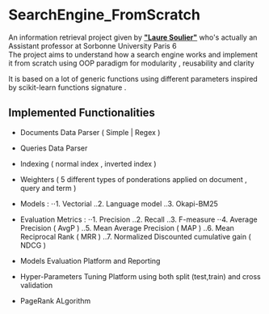 # SearchEngine_FromScratch

An information retrieval project given by [**"Laure Soulier"**](http://www-connex.lip6.fr/~soulier/content/about.html) who's actually an Assistant professor at Sorbonne University Paris 6  
The project aims to understand how a search engine works and implement it from scratch using OOP paradigm for modularity , reusability and clarity

It is based on a lot of generic functions using different parameters inspired by scikit-learn functions signature .

## Implemented Functionalities 

- Documents Data Parser ( Simple | Regex ) 
- Queries Data Parser
- Indexing ( normal index , inverted index )
- Weighters ( 5 different types of ponderations applied on document , query and term )
- Models : 
⋅⋅1. Vectorial
..2. Language model
..3. Okapi-BM25 

- Evaluation Metrics :
⋅⋅1. Precision
..2. Recall
..3. F-measure
⋅⋅4. Average Precision ( AvgP )
..5. Mean Average Precision ( MAP )
..6. Mean Reciprocal Rank ( MRR )
..7. Normalized Discounted cumulative gain ( NDCG )

- Models Evaluation Platform and Reporting
- Hyper-Parameters Tuning Platform using both split (test,train) and cross validation
- PageRank ALgorithm 








